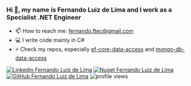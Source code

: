 ### Hi 👋, my name is Fernando Luiz de Lima and I work as a Specialist .NET Engineer

- 📫 How to reach me: fernando.ftec@gmail.com
- 💻 I write code mainly in C#
- ⚡ Check my repos, especially [ef-core-data-access](https://github.com/ffernandolima/ef-core-data-access) and [mongo-db-data-access](https://github.com/ffernandolima/mongo-db-data-access)

[![Linkedin Fernando Luiz de Lima](https://img.shields.io/badge/-Fernando%20Luiz%20de%20Lima-blue?style=flat-square&logo=Linkedin&logoColor=white&link=https://www.linkedin.com/in/fernando-luiz-lima/)](https://www.linkedin.com/in/fernando-luiz-lima/)
[![Nuget Fernando Luiz de Lima](https://img.shields.io/badge/-fernando.lima-blue?style=flat-square&logo=nuget&logoColor=white&link=https://www.nuget.org/profiles/fernando.lima/)](https://www.nuget.org/profiles/fernando.lima/)
[![GitHub Fernando Luiz de Lima](https://img.shields.io/github/followers/ffernandolima?label=follow&style=social)](https://github.com/ffernandolima)
![profile views](https://komarev.com/ghpvc/?username=ffernandolima)
